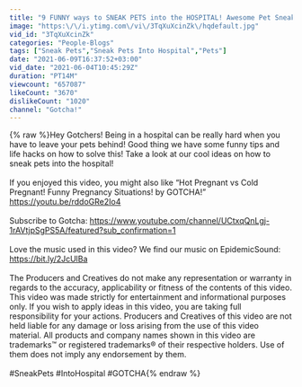 ```yaml
---
title: "9 FUNNY ways to SNEAK PETS into the HOSPITAL! Awesome Pet Sneaking Ideas by GOTCHA!"
image: "https:\/\/i.ytimg.com\/vi\/3TqXuXcinZk\/hqdefault.jpg"
vid_id: "3TqXuXcinZk"
categories: "People-Blogs"
tags: ["Sneak Pets","Sneak Pets Into Hospital","Pets"]
date: "2021-06-09T16:37:52+03:00"
vid_date: "2021-06-04T10:45:29Z"
duration: "PT14M"
viewcount: "657087"
likeCount: "3670"
dislikeCount: "1020"
channel: "Gotcha!"
---
```

{% raw %}Hey Gotchers! Being in a hospital can be really hard when you have to leave your pets behind! Good thing we have some funny tips and life hacks on how to solve this! Take a look at our cool ideas on how to sneak pets into the hospital! <br /><br />If you enjoyed this video, you might also like “Hot Pregnant vs Cold Pregnant! Funny Pregnancy Situations! by GOTCHA!” <a rel="nofollow" target="blank" href="https://youtu.be/rddoGRe2Io4">https://youtu.be/rddoGRe2Io4</a><br /><br />Subscribe to Gotcha: <a rel="nofollow" target="blank" href="https://www.youtube.com/channel/UCtxqQnLgj-1rAVtjpSgPS5A/featured?sub_confirmation=1">https://www.youtube.com/channel/UCtxqQnLgj-1rAVtjpSgPS5A/featured?sub_confirmation=1</a><br /><br />Love the music used in this video? We find our music on EpidemicSound: <a rel="nofollow" target="blank" href="https://bit.ly/2JcUlBa">https://bit.ly/2JcUlBa</a><br /><br />The Producers and Creatives do not make any representation or warranty in regards to the accuracy, applicability or fitness of the contents of this video. This video was made strictly for entertainment and informational purposes only. If you wish to apply ideas in this video, you are taking full responsibility for your actions. Producers and Creatives of this video are not held liable for any damage or loss arising from the use of this video material. All products and company names shown in this video are trademarks™ or registered trademarks® of their respective holders. Use of them does not imply any endorsement by them.<br /><br />#SneakPets #IntoHospital #GOTCHA{% endraw %}
